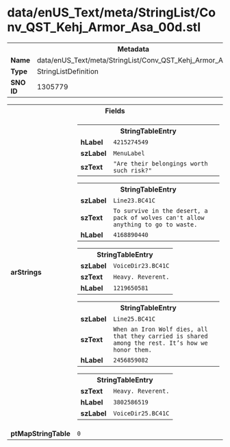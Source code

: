 <h1>data/enUS_Text/meta/StringList/Conv_QST_Kehj_Armor_Asa_00d.stl</h1><table><tr><th colspan="100%">Metadata</th></tr><tr><td><b>Name</b></td><td>data/enUS_Text/meta/StringList/Conv_QST_Kehj_Armor_Asa_00d.stl</td></tr><tr><td><b>Type</b></td><td>StringListDefinition</td></tr><tr><td><b>SNO ID</b></td><td>1305779</td></tr></table>

<table><tr><th colspan="100%">Fields</th></tr><tr><td><b>arStrings</b></td><td><table><tr><th colspan="100%">StringTableEntry</th></tr><tr><td><b>hLabel</b></td><td><code>4215274549</code></td></tr><tr><td><b>szLabel</b></td><td><code>MenuLabel</code></td></tr><tr><td><b>szText</b></td><td><code>"Are their belongings worth such risk?"</code></td></tr></table>


<table><tr><th colspan="100%">StringTableEntry</th></tr><tr><td><b>szLabel</b></td><td><code>Line23.BC41C</code></td></tr><tr><td><b>szText</b></td><td><code>To survive in the desert, a pack of wolves can't allow anything to go to waste.</code></td></tr><tr><td><b>hLabel</b></td><td><code>4168890440</code></td></tr></table>


<table><tr><th colspan="100%">StringTableEntry</th></tr><tr><td><b>szLabel</b></td><td><code>VoiceDir23.BC41C</code></td></tr><tr><td><b>szText</b></td><td><code>Heavy. Reverent.</code></td></tr><tr><td><b>hLabel</b></td><td><code>1219650581</code></td></tr></table>


<table><tr><th colspan="100%">StringTableEntry</th></tr><tr><td><b>szLabel</b></td><td><code>Line25.BC41C</code></td></tr><tr><td><b>szText</b></td><td><code>When an Iron Wolf dies, all that they carried is shared among the rest. It’s how we honor them.</code></td></tr><tr><td><b>hLabel</b></td><td><code>2456859082</code></td></tr></table>


<table><tr><th colspan="100%">StringTableEntry</th></tr><tr><td><b>szText</b></td><td><code>Heavy. Reverent.</code></td></tr><tr><td><b>hLabel</b></td><td><code>3802586519</code></td></tr><tr><td><b>szLabel</b></td><td><code>VoiceDir25.BC41C</code></td></tr></table>


</td></tr><tr><td><b>ptMapStringTable</b></td><td><code>0</code></td></tr></table>


